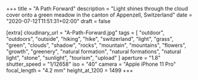 +++
title = "A Path Forward"
description = "Light shines through the cloud cover onto a green meadow in the canton of Appenzell, Switzerland"
date = "2020-07-12T11:51:31+02:00"
draft = false

[extra]
cloudinary_url = "A-Path-Forward.jpg"
tags = [
  "outdoor",
  "outdoors",
  "outside",
  "hiking",
  "hike",
  "switzerland",
  "light",
  "grass",
  "green",
  "clouds",
  "shadow",
  "rocks",
  "mountain",
  "mountains",
  "flowers",
  "growth",
  "greenery",
  "natural formation",
  "natural formations",
  "natural light",
  "stone",
  "sunlight",
  "tourism",
  "upload"
]
aperture = "1.8"
shutter_speed = "1/12658"
iso = "40"
camera = "Apple iPhone 11 Pro"
focal_length = "4.2 mm"
height_at_1200 = 1499
+++
